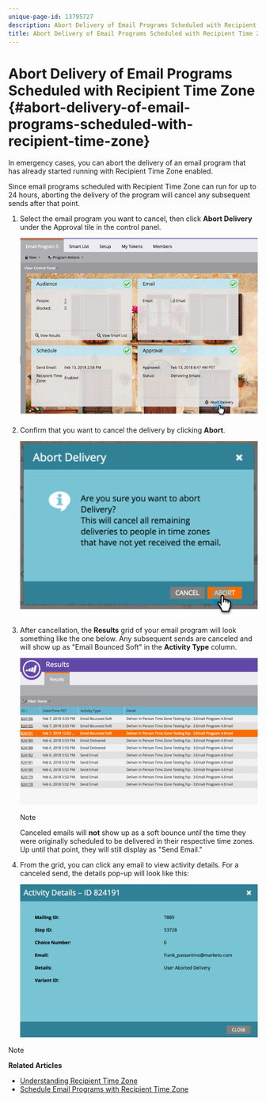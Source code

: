 ```yaml
---
unique-page-id: 13795727
description: Abort Delivery of Email Programs Scheduled with Recipient Time Zone - Marketo Docs - Product Documentation
title: Abort Delivery of Email Programs Scheduled with Recipient Time Zone
---
```


# Abort Delivery of Email Programs Scheduled with Recipient Time Zone {#abort-delivery-of-email-programs-scheduled-with-recipient-time-zone}

In emergency cases, you can abort the delivery of an email program that has already started running with Recipient Time Zone enabled.

Since email programs scheduled with Recipient Time Zone can run for up to 24 hours, aborting the delivery of the program will cancel any subsequent sends after that point.

1. Select the email program you want to cancel, then click **Abort Delivery** under the Approval tile in the control panel.

   ![](assets/ptz-abortdelivery.png)

1. Confirm that you want to cancel the delivery by clicking **Abort**.

   ![](assets/image2018-2-23-11-3a20-3a27.png)

1. After cancellation, the **Results** grid of your email program will look something like the one below. Any subsequent sends are canceled and will show up as "Email Bounced Soft" in the **Activity Type** column.

   ![](assets/image2018-2-23-11-3a22-3a11.png)

   >[!NOTE]
   >
   >Canceled emails will **not** show up as a soft bounce *until* the time they were originally scheduled to be delivered in their respective time zones. Up until that point, they will still display as "Send Email."

1. From the grid, you can click any email to view activity details. For a canceled send, the details pop-up will look like this:

   ![](assets/image2018-2-23-11-3a30-3a46.png)

>[!NOTE]
>
>**Related Articles**
>
>* [Understanding Recipient Time Zone](understanding-recipient-time-zone.md)
>* [Schedule Email Programs with Recipient Time Zone](schedule-email-programs-with-recipient-time-zone.md)
>

